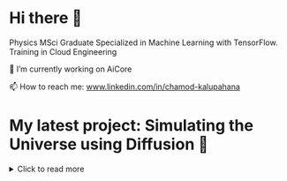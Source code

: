 
# Hi there 👋

Physics MSci Graduate Specialized in Machine Learning with TensorFlow. Training in Cloud Engineering

🔭 I’m currently working on AiCore

📫 How to reach me: www.linkedin.com/in/chamod-kalupahana

# My latest project: Simulating the Universe using Diffusion 🌌

<details>
<summary> Click to read more </summary>

### Problem: The Universe is hard to simulate

To test the physics of different theories of the universe, we need simulations. To get simulations, we need supercomputers... Or do we? Generative AI is incredibly powerful and we're going to use diffusion to speed up the theoretical testing of physics! 

### Dataset: Open-source simulations

This project uses the CAMELs CMD dataset which includes over 150,000 2D simulations of universe. Each image is an universe which has different starting parameters which determine how the universe evolves. Determining how the universe evolves can be done in two ways:

- N-body
- Hydrodynamical ($M_{gas}$, $V_{gas}$, $T$...)

Hydrodynamical simulations are more physically realistic than N-body simulations but are much more computationally complex to simulate, typically requiring supercomputers.

<img src="Figures\Example fields.jpg" width="600"/>

Perhaps there's a way to convert the simple N-body simulations to realistic Hydrodynamical maps? 🤔 

## Model: Guassian Diffusion

A Diffusion model starts with a image of random noise and the model learns from the training dataset to slowly remove sections of the noise in the image until a clear denoised image is generated.

<img src="Figures\Novel_N_body_Diffusion_Gif.jpg" width="600"/>

The way the diffusion model denoises the image depends on the particular pixel values of the starting image. Since the starting image is random, it acts as a 'seed'  and generates a new random and slightly different image for every output.

This is where the magic happens...

By adding the pixel values of the N-body (training dataset)image to the starting image, and setting the hydrodynamical image as the truth, we can guide the model to 'denoise' the N-body into a hydrodynamical one.

Of course this is harder said than done and the model takes around 45 mins just to train on 10% of the training dataset. But the results below are remarkably similar.

<img src="Figures\Conditional_Diffusion_6_fields.jpg" width="800"/>

## Model: Architecture 

The technical details can get very overwhelming so I made sure avoid them here and instead provide a summary here. The full details and report are provided here: [Simulating the Universe Report](Simulating_the_Universe_Report.pdf)

<img src='Figures\Condition Diffusion N-body to Hydro Arch (1).jpg' width=800/>

Eariler I simplified the concept of the generating a image of random image. In reality, the truth hydrodynamical map is 'noised' up by the model in the forward process and then model learns to remove the noise that was added.

The diffusion model also uses a U-net which is a image to image neural network bulit with convolution layers.

## Results: The Universe is hard to simuate... but it's possible

The hydrodynamical simulations shown above normally requires supercomputers processing over days and weeks to produce but this diffusion model can cut that down to a matter of hours. Analysing the generated results and comparing their physical significance, we can see that the model outputs are similar and physically correct! Perhaps we can improve the generation time but this is a new era of universe simulations.

## Thank you for reading 🙏

</details>


<!--
**ChamodKalupahana/ChamodKalupahana** is a ✨ _special_ ✨ repository because its `README.md` (this file) appears on your GitHub profile.

Here are some ideas to get you started:

- 🔭 I’m currently working on ...
- 🌱 I’m currently learning ...
- 👯 I’m looking to collaborate on ...
- 🤔 I’m looking for help with ...
- 💬 Ask me about ...
- 📫 How to reach me: ...
- 😄 Pronouns: ...
- ⚡ Fun fact: ...
-->
